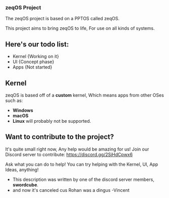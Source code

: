 ### zeqOS Project

The zeqOS project is based on a PPTOS called zeqOS. 

This project aims to bring zeqOS to life, For use on all kinds of systems.

## Here's our todo list:
- Kernel {Working on it}
- UI {Concept phase}
- Apps {Not started}

## Kernel
zeqOS is based off of a **custom** kernel, Which means apps from other OSes such as:
- **Windows**
- **macOS**
- **Linux**
will probably not be supported.

## Want to contribute to the project?
It's quite small right now, Any help would be amazing for us!
Join our Discord server to contribute:
https://discord.gg/2SjHdCpwx6

Ask what you can do to help! You can try helping with the Kernel, UI, App Ideas, anything!

- This description was written by one of the discord server members, **swordcube**.
- and now it's canceled cus Rohan was a dingus -Vincent
